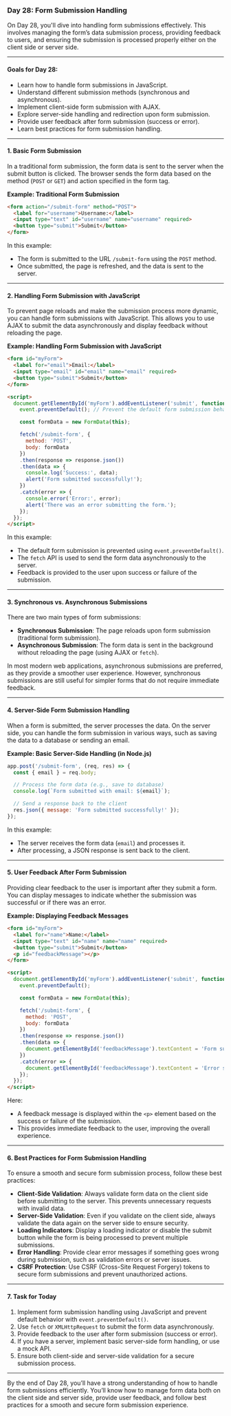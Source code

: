 ### Day 28: Form Submission Handling

On Day 28, you'll dive into handling form submissions effectively. This involves managing the form’s data submission process, providing feedback to users, and ensuring the submission is processed properly either on the client side or server side.

---

#### Goals for Day 28:
- Learn how to handle form submissions in JavaScript.
- Understand different submission methods (synchronous and asynchronous).
- Implement client-side form submission with AJAX.
- Explore server-side handling and redirection upon form submission.
- Provide user feedback after form submission (success or error).
- Learn best practices for form submission handling.

---

#### 1. Basic Form Submission

In a traditional form submission, the form data is sent to the server when the submit button is clicked. The browser sends the form data based on the method (`POST` or `GET`) and action specified in the form tag.

**Example: Traditional Form Submission**

```html
<form action="/submit-form" method="POST">
  <label for="username">Username:</label>
  <input type="text" id="username" name="username" required>
  <button type="submit">Submit</button>
</form>
```

In this example:
- The form is submitted to the URL `/submit-form` using the `POST` method.
- Once submitted, the page is refreshed, and the data is sent to the server.

---

#### 2. Handling Form Submission with JavaScript

To prevent page reloads and make the submission process more dynamic, you can handle form submissions with JavaScript. This allows you to use AJAX to submit the data asynchronously and display feedback without reloading the page.

**Example: Handling Form Submission with JavaScript**

```html
<form id="myForm">
  <label for="email">Email:</label>
  <input type="email" id="email" name="email" required>
  <button type="submit">Submit</button>
</form>

<script>
  document.getElementById('myForm').addEventListener('submit', function(event) {
    event.preventDefault(); // Prevent the default form submission behavior

    const formData = new FormData(this);

    fetch('/submit-form', {
      method: 'POST',
      body: formData
    })
    .then(response => response.json())
    .then(data => {
      console.log('Success:', data);
      alert('Form submitted successfully!');
    })
    .catch(error => {
      console.error('Error:', error);
      alert('There was an error submitting the form.');
    });
  });
</script>
```

In this example:
- The default form submission is prevented using `event.preventDefault()`.
- The `fetch` API is used to send the form data asynchronously to the server.
- Feedback is provided to the user upon success or failure of the submission.

---

#### 3. Synchronous vs. Asynchronous Submissions

There are two main types of form submissions:
- **Synchronous Submission**: The page reloads upon form submission (traditional form submission).
- **Asynchronous Submission**: The form data is sent in the background without reloading the page (using AJAX or `fetch`).

In most modern web applications, asynchronous submissions are preferred, as they provide a smoother user experience. However, synchronous submissions are still useful for simpler forms that do not require immediate feedback.

---

#### 4. Server-Side Form Submission Handling

When a form is submitted, the server processes the data. On the server side, you can handle the form submission in various ways, such as saving the data to a database or sending an email.

**Example: Basic Server-Side Handling (in Node.js)**

```javascript
app.post('/submit-form', (req, res) => {
  const { email } = req.body;

  // Process the form data (e.g., save to database)
  console.log(`Form submitted with email: ${email}`);

  // Send a response back to the client
  res.json({ message: 'Form submitted successfully!' });
});
```

In this example:
- The server receives the form data (`email`) and processes it.
- After processing, a JSON response is sent back to the client.

---

#### 5. User Feedback After Form Submission

Providing clear feedback to the user is important after they submit a form. You can display messages to indicate whether the submission was successful or if there was an error.

**Example: Displaying Feedback Messages**

```html
<form id="myForm">
  <label for="name">Name:</label>
  <input type="text" id="name" name="name" required>
  <button type="submit">Submit</button>
  <p id="feedbackMessage"></p>
</form>

<script>
  document.getElementById('myForm').addEventListener('submit', function(event) {
    event.preventDefault();

    const formData = new FormData(this);

    fetch('/submit-form', {
      method: 'POST',
      body: formData
    })
    .then(response => response.json())
    .then(data => {
      document.getElementById('feedbackMessage').textContent = 'Form submitted successfully!';
    })
    .catch(error => {
      document.getElementById('feedbackMessage').textContent = 'Error submitting form.';
    });
  });
</script>
```

Here:
- A feedback message is displayed within the `<p>` element based on the success or failure of the submission.
- This provides immediate feedback to the user, improving the overall experience.

---

#### 6. Best Practices for Form Submission Handling

To ensure a smooth and secure form submission process, follow these best practices:

- **Client-Side Validation**: Always validate form data on the client side before submitting to the server. This prevents unnecessary requests with invalid data.
- **Server-Side Validation**: Even if you validate on the client side, always validate the data again on the server side to ensure security.
- **Loading Indicators**: Display a loading indicator or disable the submit button while the form is being processed to prevent multiple submissions.
- **Error Handling**: Provide clear error messages if something goes wrong during submission, such as validation errors or server issues.
- **CSRF Protection**: Use CSRF (Cross-Site Request Forgery) tokens to secure form submissions and prevent unauthorized actions.

---

#### 7. Task for Today
1. Implement form submission handling using JavaScript and prevent default behavior with `event.preventDefault()`.
2. Use `fetch` or `XMLHttpRequest` to submit the form data asynchronously.
3. Provide feedback to the user after form submission (success or error).
4. If you have a server, implement basic server-side form handling, or use a mock API.
5. Ensure both client-side and server-side validation for a secure submission process.

---

By the end of Day 28, you’ll have a strong understanding of how to handle form submissions efficiently. You’ll know how to manage form data both on the client side and server side, provide user feedback, and follow best practices for a smooth and secure form submission experience.
